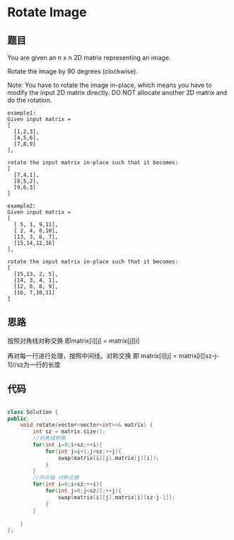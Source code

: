 # Rotate Image

## 题目

You are given an n x n 2D matrix representing an image.

Rotate the image by 90 degrees (clockwise).

Note:
You have to rotate the image in-place, which means you have to modify the input 2D matrix directly. 
DO NOT allocate another 2D matrix and do the rotation.
```
example1:
Given input matrix = 
[
  [1,2,3],
  [4,5,6],
  [7,8,9]
],

rotate the input matrix in-place such that it becomes:
[
  [7,4,1],
  [8,5,2],
  [9,6,3]
]

example2:
Given input matrix =
[
  [ 5, 1, 9,11],
  [ 2, 4, 8,10],
  [13, 3, 6, 7],
  [15,14,12,16]
], 

rotate the input matrix in-place such that it becomes:
[
  [15,13, 2, 5],
  [14, 3, 4, 1],
  [12, 6, 8, 9],
  [16, 7,10,11]
]
```

## 思路

  按照对角线对称交换 即matrix[i][j] = matrix[j][i]

  再对每一行进行处理，按照中间线，对称交换 即 matrix[i][j] = matrix[i][sz-j-1]//sz为一行的长度

## 代码

```cpp

class Solution {
public:
    void rotate(vector<vector<int>>& matrix) {
        int sz = matrix.size();
        //对角线转换
        for(int i=0;i<sz;++i){
            for(int j=i+1;j<sz;++j){
                swap(matrix[i][j],matrix[j][i]);
            }
        }
        //中间轴 对称交换
        for(int i=0;i<sz;++i){
            for(int j=0;j<sz/2;++j){
                swap(matrix[i][j],matrix[i][sz-j-1]);
            }
        }
        
    }
};

```
